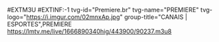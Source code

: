 #EXTM3U
#EXTINF:-1 tvg-id="Premiere.br" tvg-name="PREMIERE"
tvg-logo="https://i.imgur.com/02mnxAp.jpg" group-title="CANAIS | ESPORTES",PREMIERE
https://lmtv.me/live/1666890340hig/443900/90237.m3u8
